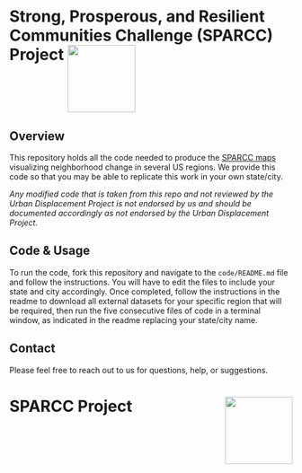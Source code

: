 # Strong, Prosperous, and Resilient Communities Challenge (SPARCC) Project <a href='https://www.urbandisplacement.org/'><img src='.assets/images/UDP Logo.png' align="top" height="120" />
</a>
 
## Overview
 
This repository holds all the code needed to produce the [SPARCC maps](https://urbandisplacement.org) visualizing neighborhood change in several US regions. We provide this code so that you may be able to replicate this work in your own state/city.
 
*Any modified code that is taken from this repo and not reviewed by the Urban Displacement Project is not endorsed by us and should be documented accordingly as not endorsed by the Urban Displacement Project.*
 
## Code & Usage
 
To run the code, fork this repository and navigate to the `code/README.md` file and follow the instructions. You will have to edit the files to include your state and city accordingly. Once completed, follow the instructions in the readme to download all external datasets for your specific region that will be required, then run the five consecutive files of code in a terminal window, as indicated in the readme replacing your state/city name.
 
## Contact
 
Please feel free to reach out to us for questions, help, or suggestions.
 
# SPARCC Project <a href='https://www.urbandisplacement.org/'><img src='docs/images/UDP Logo.png' align="right" height="120" />
</a>

